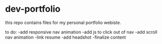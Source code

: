 # dev-portfolio

this repo contains files for my personal portfolio webiste.


to do:
-add responsive nav animation
-add js to click out of nav
-add scroll nav animation
-link resume
-add headshot
-finalize content
